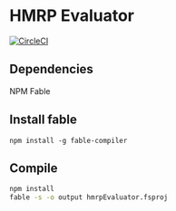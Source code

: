 # HMRP Evaluator

[![CircleCI](https://circleci.com/gh/codec-abc/human-resource-machine-program-evaluator.svg?style=svg)](https://circleci.com/gh/codec-abc/human-resource-machine-program-evaluator)

## Dependencies
NPM
Fable

## Install fable
```
npm install -g fable-compiler
```

## Compile

```bash
npm install
fable -s -o output hmrpEvaluator.fsproj
```